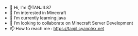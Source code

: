 - 👋 Hi, I’m @TANJIL87
- 👀 I’m interested in Minecraft 
- 🌱 I’m currently learning java
- 💞️ I’m looking to collaborate on Minecraft Server Development
- 📫 How to reach me : https://tanjil.cyanplex.net

<!---
TANJIL87/TANJIL87 is a ✨ special ✨ repository because its `README.md` (this file) appears on your GitHub profile.
You can click the Preview link to take a look at your changes.
--->

